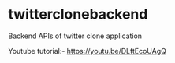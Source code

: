 # twitterclonebackend
Backend APIs of twitter clone application

Youtube tutorial:- https://youtu.be/DLftEcoUAgQ
